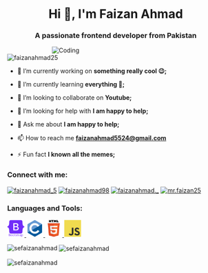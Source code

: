<h1 align="center">Hi 👋, I'm Faizan Ahmad</h1>
<h3 align="center">A passionate frontend developer from Pakistan</h3>
<img align="right" alt="Coding" width="400" src="https://cdn.dribbble.com/users/1162077/screenshots/3848914/media/320984a9ca58b3c73274c9259ecf6de8.gif">

<p align="left"> <img src="https://komarev.com/ghpvc/?username=faizanahmad25&label=Profile%20views&color=0e75b6&style=flat" alt="faizanahmad25" /> </p>

- 🔭 I’m currently working on **something really cool 😉;**

- 🌱 I’m currently learning **everything 🤣;**

- 👯 I’m looking to collaborate on **Youtube;**

- 🤝 I’m looking for help with **I am happy to help;**

- 💬 Ask me about **I am happy to help;**

- 📫 How to reach me **faizanahmad5524@gmail.com**

- ⚡ Fun fact **I known all the memes;**

<h3 align="left">Connect with me:</h3>
<p align="left">
<a href="https://twitter.com/faizanahmad_5" target="blank"><img align="center" src="https://raw.githubusercontent.com/rahuldkjain/github-profile-readme-generator/master/src/images/icons/Social/twitter.svg" alt="faizanahmad_5" height="30" width="40" /></a>
<a href="https://www.linkedin.com/in/faizan-ahmad-98b51725a/" target="blank"><img align="center" src="https://raw.githubusercontent.com/rahuldkjain/github-profile-readme-generator/master/src/images/icons/Social/linked-in-alt.svg" alt="faizanahmad98" height="30" width="40" /></a>
<a href="https://instagram.com/faizanahmad._" target="blank"><img align="center" src="https://raw.githubusercontent.com/rahuldkjain/github-profile-readme-generator/master/src/images/icons/Social/instagram.svg" alt="faizanahmad._" height="30" width="40" /></a>
<a href="https://www.youtube.com/channel/UCE4FIXxTqvVGsXJQdfcf3aQ" target="blank"><img align="center" src="https://raw.githubusercontent.com/rahuldkjain/github-profile-readme-generator/master/src/images/icons/Social/youtube.svg" alt="mr.faizan25" height="30" width="40" /></a>
</p>

<h3 align="left">Languages and Tools:</h3>
<p align="left"> <a href="https://getbootstrap.com" target="_blank" rel="noreferrer"> <img src="https://raw.githubusercontent.com/devicons/devicon/master/icons/bootstrap/bootstrap-plain-wordmark.svg" alt="bootstrap" width="40" height="40"/> </a> <a href="https://www.cprogramming.com/" target="_blank" rel="noreferrer"> <img src="https://raw.githubusercontent.com/devicons/devicon/master/icons/c/c-original.svg" alt="c" width="40" height="40"/> </a> <a href="https://www.w3.org/html/" target="_blank" rel="noreferrer"> <img src="https://raw.githubusercontent.com/devicons/devicon/master/icons/html5/html5-original-wordmark.svg" alt="html5" width="40" height="40"/> </a> <a href="https://developer.mozilla.org/en-US/docs/Web/JavaScript" target="_blank" rel="noreferrer"> <img src="https://raw.githubusercontent.com/devicons/devicon/master/icons/javascript/javascript-original.svg" alt="javascript" width="40" height="40"/> </a> </p>

<p><img align="left" src="https://github-readme-stats.vercel.app/api/top-langs?username=sefaizanahmad&show_icons=true&locale=en&layout=compact" alt="sefaizanahmad" /></p>

<p>&nbsp;<img align="center" src="https://github-readme-stats.vercel.app/api?username=sefaizanahmad&show_icons=true&locale=en" alt="sefaizanahmad" /></p>

<p><img align="center" src="https://github-readme-streak-stats.herokuapp.com/?user=sefaizanahmad&" alt="sefaizanahmad" /></p>
